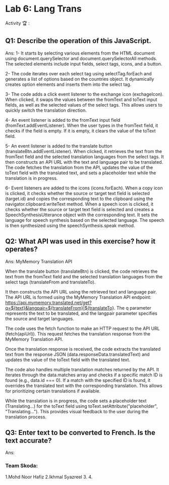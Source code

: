 # Lab 6: Lang Trans

Activity 🏆 :
## Q1: Describe the operation of this JavaScript.
Ans:
1- It starts by selecting various elements from the HTML document using document.querySelector and document.querySelectorAll methods. The selected elements include input fields, select tags, icons, and a button.

2- The code iterates over each select tag using selectTag.forEach and generates a list of options based on the countries object. It dynamically creates option elements and inserts them into the select tag.

3- The code adds a click event listener to the exchange icon (exchageIcon). When clicked, it swaps the values between the fromText and toText input fields, as well as the selected values of the select tags. This allows users to quickly switch the translation direction.

4- An event listener is added to the fromText input field (fromText.addEventListener). When the user types in the fromText field, it checks if the field is empty. If it is empty, it clears the value of the toText field.

5- An event listener is added to the translate button (translateBtn.addEventListener). When clicked, it retrieves the text from the fromText field and the selected translation languages from the select tags. It then constructs an API URL with the text and language pair to be translated. The code fetches the translation from the API, updates the value of the toText field with the translated text, and sets a placeholder text while the translation is in progress.

6- Event listeners are added to the icons (icons.forEach). When a copy icon is clicked, it checks whether the source or target text field is selected (target.id) and copies the corresponding text to the clipboard using the navigator.clipboard.writeText method. When a speech icon is clicked, it checks whether the source or target text field is selected and creates a SpeechSynthesisUtterance object with the corresponding text. It sets the language for speech synthesis based on the selected language. The speech is then synthesized using the speechSynthesis.speak method.

## Q2: What API was used in this exercise? how it operates?
Ans:
MyMemory Translation API

When the translate button (translateBtn) is clicked, the code retrieves the text from the fromText field and the selected translation languages from the select tags (translateFrom and translateTo).

It then constructs the API URL using the retrieved text and language pair. The API URL is formed using the MyMemory Translation API endpoint: https://api.mymemory.translated.net/get?q=${text}&langpair=${translateFrom}|${translateTo}. The q parameter represents the text to be translated, and the langpair parameter specifies the source and target languages.

The code uses the fetch function to make an HTTP request to the API URL (fetch(apiUrl)). This request fetches the translation response from the MyMemory Translation API.

Once the translation response is received, the code extracts the translated text from the response JSON (data.responseData.translatedText) and updates the value of the toText field with the translated text.

The code also handles multiple translation matches returned by the API. It iterates through the data.matches array and checks if a specific match ID is found (e.g., data.id === 0). If a match with the specified ID is found, it overrides the translated text with the corresponding translation. This allows for prioritizing certain translations if available.

While the translation is in progress, the code sets a placeholder text (Translating...) for the toText field using toText.setAttribute("placeholder", "Translating..."). This provides visual feedback to the user during the translation process.

## Q3: Enter text to be converted to French. Is the text accurate?
Ans:




### Team Skoda:
1.Mohd Noor Hafiz
2.Ikhmal Syazreel
3.
4.
